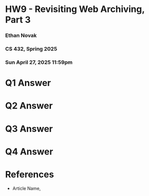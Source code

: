 # HW9 - Revisiting Web Archiving, Part 3
### Ethan Novak
### CS 432, Spring 2025
### Sun April 27, 2025 11:59pm

# Q1 Answer

# Q2 Answer

# Q3 Answer

# Q4 Answer

# References
* Article Name, <URL>
